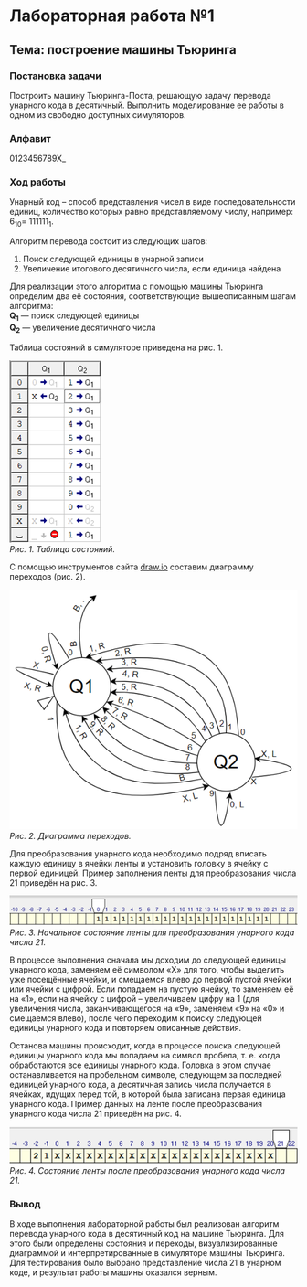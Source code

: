 # Лабораторная работа №1
## Тема: построение машины Тьюринга

### Постановка задачи
Построить машину Тьюринга-Поста, решающую задачу перевода унарного кода в десятичный. Выполнить моделирование ее работы
в одном из свободно доступных симуляторов.
### Алфавит
0123456789X_
### Ход работы
Унарный код – способ представления чисел в виде последовательности единиц, количество которых равно представляемому
числу, например:  
6<sub>10</sub>= 111111<sub>1</sub>.

Алгоритм перевода состоит из следующих шагов:
1. Поиск следующей единицы в унарной записи
2. Увеличение итогового десятичного числа, если единица найдена

Для реализации этого алгоритма с помощью машины Тьюринга определим два её состояния, соответствующие вышеописанным шагам
алгоритма:  
**Q<sub>1</sub>** — поиск следующей единицы  
**Q<sub>2</sub>** — увеличение десятичного числа

Таблица состояний в симуляторе приведена на рис. 1.

![](рис1.png)  
_Рис. 1. Таблица состояний._

С помощью инструментов сайта [draw.io](https://app.diagrams.net) составим диаграмму переходов (рис. 2).

![](рис2.png)  
_Рис. 2. Диаграмма переходов._

Для преобразования унарного кода необходимо подряд вписать каждую единицу в ячейки ленты и установить головку в ячейку
с первой единицей. Пример заполнения ленты для преобразования числа 21 приведён на рис. 3.

![](рис3.png)  
_Рис. 3. Начальное состояние ленты для преобразования унарного кода числа 21._

В процессе выполнения сначала мы доходим до следующей единицы унарного кода, заменяем её символом «X» для того, чтобы
выделить уже посещённые ячейки, и смещаемся влево до первой пустой ячейки или ячейки с цифрой. Если попадаем на пустую
ячейку, то заменяем её на «1», если на ячейку с цифрой – увеличиваем цифру на 1 (для увеличения числа, заканчивающегося
на «9», заменяем «9» на «0» и смещаемся влево), после чего переходим к поиску следующей единицы унарного кода и
повторяем описанные действия.

Останова машины происходит, когда в процессе поиска следующей единицы унарного кода мы попадаем на символ пробела,
т. е. когда обработаются все единицы унарного кода. Головка в этом случае останавливается на пробельном символе,
следующем за последней единицей унарного кода, а десятичная запись числа получается в ячейках, идущих перед той,
в которой была записана первая единица унарного кода. Пример данных на ленте после преобразования унарного кода
числа 21 приведён на рис. 4.

![](рис4.png)  
_Рис. 4. Состояние ленты после преобразования унарного кода числа 21._

### Вывод
В ходе выполнения лабораторной работы был реализован алгоритм перевода унарного кода в десятичный код на
машине Тьюринга. Для этого были определены состояния и переходы, визуализированные диаграммой и интерпретированные
в симуляторе машины Тьюринга. Для тестирования было выбрано представление числа 21 в унарном коде, и результат работы
машины оказался верным.